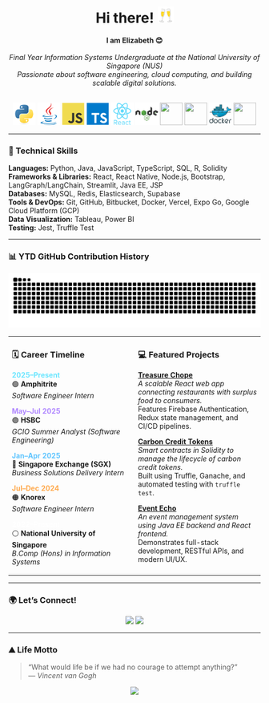 <h1 align="center">Hi there! <img src="assets/clinking-glasses_1f942.gif" alt="👋" width="32" height="32"></h1>

<p align="center">
  <b>I am Elizabeth 😊</b><br><br>
  <i>
    Final Year Information Systems Undergraduate at the National University of Singapore (NUS)<br>
    Passionate about software engineering, cloud computing, and building scalable digital solutions.<br>
  </i><br>
</p>

<p align="center">
  <a href="https://www.python.org/"><img src="https://raw.githubusercontent.com/devicons/devicon/master/icons/python/python-original.svg" width="45" height="45"/></a>
  <a href="https://www.java.com"><img src="https://raw.githubusercontent.com/devicons/devicon/master/icons/java/java-original.svg" width="45" height="45"/></a>
  <a href="https://developer.mozilla.org/en-US/docs/Web/JavaScript"><img src="https://raw.githubusercontent.com/devicons/devicon/master/icons/javascript/javascript-original.svg" width="45" height="45"/></a>
  <a href="https://www.typescriptlang.org/"><img src="https://raw.githubusercontent.com/devicons/devicon/master/icons/typescript/typescript-original.svg" width="45" height="45"/></a>
  <a href="https://reactjs.org/"><img src="https://raw.githubusercontent.com/devicons/devicon/master/icons/react/react-original-wordmark.svg" width="45" height="45"/></a>
  <a href="https://nodejs.org/"><img src="https://raw.githubusercontent.com/devicons/devicon/master/icons/nodejs/nodejs-original-wordmark.svg" width="45" height="45"/></a>
  <a href="https://firebase.google.com/"><img src="https://www.vectorlogo.zone/logos/firebase/firebase-icon.svg" width="45" height="45"/></a>
  <a href="https://cloud.google.com/"><img src="https://www.vectorlogo.zone/logos/google_cloud/google_cloud-icon.svg" width="45" height="45"/></a>
  <a href="https://www.docker.com/"><img src="https://raw.githubusercontent.com/devicons/devicon/master/icons/docker/docker-original-wordmark.svg" width="45" height="45"/></a>
  <a href="https://git-scm.com/"><img src="https://www.vectorlogo.zone/logos/git-scm/git-scm-icon.svg" width="45" height="45"/></a>
</p>

---

### 🧠 Technical Skills
**Languages:** Python, Java, JavaScript, TypeScript, SQL, R, Solidity  
**Frameworks & Libraries:** React, React Native, Node.js, Bootstrap, LangGraph/LangChain, Streamlit, Java EE, JSP  
**Databases:** MySQL, Redis, Elasticsearch, Supabase  
**Tools & DevOps:** Git, GitHub, Bitbucket, Docker, Vercel, Expo Go, Google Cloud Platform (GCP)  
**Data Visualization:** Tableau, Power BI  
**Testing:** Jest, Truffle Test  

---

### 📊 YTD GitHub Contribution History

![Snake animation](https://github.com/elizabethrakhibaby/elizabethrakhibaby/blob/output/github-contribution-grid-snake.svg)

<!-- Add one blank line before and after HTML tables to ensure rendering -->

<table>
<tr>
<td width="50%" valign="top">

<h3>🗓️ Career Timeline</h3>

<p><b style="color:#6be6ff;">2025–Present</b><br>🟢 <b>Amphitrite</b><br><i>Software Engineer Intern</i></p>
<p><b style="color:#b088ff;">May–Jul 2025</b><br>🟣 <b>HSBC</b><br><i>GCIO Summer Analyst (Software Engineering)</i></p>
<p><b style="color:#62c6ff;">Jan–Apr 2025</b><br>🔵 <b>Singapore Exchange (SGX)</b><br><i>Business Solutions Delivery Intern</i></p>
<p><b style="color:#ffaa4f;">Jul–Dec 2024</b><br>🟠 <b>Knorex</b><br><i>Software Engineer Intern</i></p>
<p><b style="color:#ffffff;">2022–Present</b><br>⚪ <b>National University of Singapore</b><br><i>B.Comp (Hons) in Information Systems</i></p>

</td>
<td width="50%" valign="top">

<h3>💻 Featured Projects</h3>

<p>
<b><a href="https://treasure-chope.firebaseapp.com/" target="_blank">Treasure Chope</a></b><br>
<i>A scalable React web app connecting restaurants with surplus food to consumers.</i><br>
Features Firebase Authentication, Redux state management, and CI/CD pipelines.
</p>

<p>
<b><a href="https://github.com/elizabethrakhibaby/CarbonCreditTokens" target="_blank">Carbon Credit Tokens</a></b><br>
<i>Smart contracts in Solidity to manage the lifecycle of carbon credit tokens.</i><br>
Built using Truffle, Ganache, and automated testing with <code>truffle test</code>.
</p>

<p>
<b><a href="https://github.com/elizabethrakhibaby/EventEcho" target="_blank">Event Echo</a></b><br>
<i>An event management system using Java EE backend and React frontend.</i><br>
Demonstrates full-stack development, RESTful APIs, and modern UI/UX.
</p>

</td>
</tr>
</table>


---

### 🌍 Let’s Connect!
<p align="center">
  <a href="https://www.linkedin.com/in/elizabeth-rakhi-baby/"><img src="https://img.shields.io/badge/LinkedIn-Elizabeth%20Rakhi%20Baby-blue?style=flat&logo=linkedin"></a>
  <a href="https://github.com/elizabethrakhibaby"><img src="https://img.shields.io/badge/GitHub-elizabethrakhibaby-black?style=flat&logo=github"></a>
</p>

---

### ⛰️ Life Motto

> “What would life be if we had no courage to attempt anything?”  
> — *Vincent van Gogh*

<p align="center">
  <img src="https://komarev.com/ghpvc/?username=elizabethrakhibaby&color=blue&style=flat)" />
</p>
